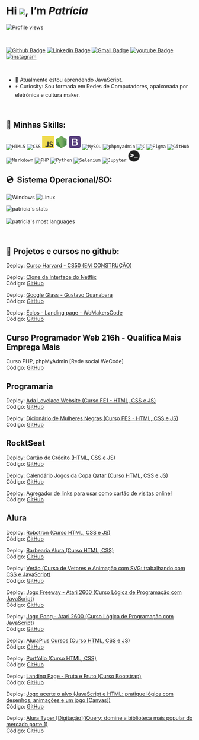<h1 align="left">Hi <img src="https://raw.githubusercontent.com/kaueMarques/kaueMarques/master/hi.gif" height="30px">, I’m <i>Patrícia</i> </h1>
<p align="left"> <img src="https://komarev.com/ghpvc/?username=patyfil&color=yellow" alt="Profile views" /> </p>

<br> 

[![Github Badge](https://img.shields.io/badge/-Github-FFF?style=flat-square&logo=Github&logoColor=black&link=https://github.com/patyfil)](https://github.com/patyfil)
[![Linkedin Badge](https://img.shields.io/badge/-LinkedIn-blue?style=flat-square&logo=Linkedin&logoColor=white&link=https://www.linkedin.com/in/patyfil/)](https://www.linkedin.com/in/patyfil/)
[![Gmail Badge](https://img.shields.io/badge/-Gmail-c14438?style=flat-square&logo=Gmail&logoColor=white&link=mailto:patyfil@gmail.com)](mailto:patyfil@gmail.com)
[![youtube Badge](https://img.shields.io/badge/-Youtube-white?style=flat-square&logo=Youtube&logoColor=red&link=https://bit.ly/laboratoriomaker)](https://bit.ly/laboratoriomaker)
[![instagram](https://img.shields.io/badge/-Instagram-white?style=flat-square&logo=Instagram&logoColor=05122A?&link=https://instagram.com/laboratorio.maker)](https://instagram.com/laboratorio.maker)


<br>  

- 🌱 Atualmente estou aprendendo JavaScript.  
- ⚡ Curiosity: Sou formada em Redes de Computadores, apaixonada por eletrônica e cultura maker.  

<br>  


## 🚀 Minhas Skills:  

<code><img height="32" src="https://www.vectorlogo.zone/logos/w3_html5/w3_html5-icon.svg" alt="HTML5"/></code>
<code><img height="32" src="https://www.vectorlogo.zone/logos/w3_css/w3_css-icon.svg" alt="CSS"/></code>
<code><img height="32" src="https://raw.githubusercontent.com/github/explore/80688e429a7d4ef2fca1e82350fe8e3517d3494d/topics/javascript/javascript.png" alt="Javascript"/></code>
<code><img height="32" src="https://raw.githubusercontent.com/github/explore/80688e429a7d4ef2fca1e82350fe8e3517d3494d/topics/nodejs/nodejs.png" alt="Nodejs"/></code>
<code><img height="32" src="https://raw.githubusercontent.com/github/explore/80688e429a7d4ef2fca1e82350fe8e3517d3494d/topics/bootstrap/bootstrap.png" alt="Bootstrap"/></code>
<code><img height="32" src="https://www.vectorlogo.zone/logos/mysql/mysql-ar21.svg" alt="MySQL"/></code>
<code><img height="32" src="https://www.vectorlogo.zone/logos/phpmyadmin/phpmyadmin-ar21.svg" alt="phpmyadmin"/></code> 
<code><img height="32" src="https://seeklogo.com/images/C/c-programming-language-logo-9B32D017B1-seeklogo.com.png" alt="C"/></code>
<code><img height="32" src="https://www.vectorlogo.zone/logos/figma/figma-icon.svg" alt="Figma"/></code>
<code><img height="32" src="https://www.vectorlogo.zone/logos/git-scm/git-scm-icon.svg" alt="GitHub"/></code>
<code><img height="32" src="https://www.vectorlogo.zone/logos/commonmark/commonmark-icon.svg" alt="Markdown"/></code>
<code><img height="32" src="https://www.svgrepo.com/show/349474/php.svg" alt="PHP"/></code>
<code><img height="32" src="https://www.vectorlogo.zone/logos/python/python-icon.svg" alt="Python"/></code>
<code><img height="32" src="https://github.com/gilbarbara/logos/blob/main/logos/selenium.svg" alt="Selenium"/></code>
<code><img height="32" src="https://www.svgrepo.com/show/353949/jupyter.svg" alt="Jupyter"/></code>
<code><img height="32" src="https://raw.githubusercontent.com/github/explore/80688e429a7d4ef2fca1e82350fe8e3517d3494d/topics/terminal/terminal.png" alt="Windows Terminal"/></code>

<!-- <code><img height="32" src="" alt="Redux"/></code> -->

## 💿 &nbsp;Sistema Operacional/SO:  
![Windows](https://img.shields.io/badge/-Windows-00ADEF?style=flat-square&logo=windows&logoColor=white)
![Linux](https://img.shields.io/badge/-Linux-16C60C?style=flat-square&logo=linux&logoColor=black)

<p align="left">
<img width="500em" src="https://github-readme-stats.vercel.app/api?username=patyfil&&show_icons=true&theme=radical" alt="patricia's stats"/>  <br><br>
<img width="500em" src="https://github-readme-stats.vercel.app/api/top-langs/?username=patyfil&layout=compact&theme=radical" alt="patricia's most languages"/>  
</p>


<!-- ![Apache](https://img.shields.io/badge/apache-05122A?style=for-the-badge&logo=apache&logoColor=white)&nbsp;
![C](https://img.shields.io/badge/c-05122A?style=for-the-badge&logo=c&logoColor=white)&nbsp;
![CSS3](https://img.shields.io/badge/-CSS-05122A?style=for-the-badge&logo=CSS3&logoColor=1572B6)&nbsp;
![Figma](https://img.shields.io/badge/-figma-05122A?style=for-the-badge&logo=figma)&nbsp;
![Git](https://img.shields.io/badge/-Git-05122A?style=for-the-badge&logo=git)&nbsp;
![GitHub](https://img.shields.io/badge/-GitHub-05122A?style=for-the-badge&logo=github)&nbsp;
![HTML5](https://img.shields.io/badge/-HTML-05122A?style=for-the-badge&logo=HTML5)&nbsp;
![JavaScript](https://img.shields.io/badge/-JavaScript-05122A?style=for-the-badge&logo=javascript)&nbsp;
![Markdown](https://img.shields.io/badge/-Markdown-05122A?style=for-the-badge&logo=markdown)&nbsp;
![MySql](https://img.shields.io/badge/-mysql-05122A?style=for-the-badge&logo=mysql)&nbsp;
![Node.js](https://img.shields.io/badge/-Node.js-05122A?style=for-the-badge&logo=node.js)&nbsp;
![PHP](https://img.shields.io/badge/php-05122A?style=for-the-badge&logo=php&logoColor=blue)&nbsp;
![Python](https://img.shields.io/badge/python-05122A?style=for-the-badge&logo=python&logoColor=ffdd54)&nbsp;
![React](https://img.shields.io/badge/-React-05122A?style=for-the-badge&logo=react)&nbsp;
![Selenium](https://img.shields.io/badge/-selenium-05122A?style=for-the-badge&logo=selenium&logoColor=green)&nbsp;
![SQLite](https://img.shields.io/badge/-SQLite-05122A?style=for-the-badge&logo=sqlite&logoColor=%2307405e)&nbsp;
![Windows Terminal](https://img.shields.io/badge/Windows%20Terminal-05122A?style=for-the-badge&logo=windows-terminal&logoColor=white)
![Visual Studio Code](https://img.shields.io/badge/-Visual%20Studio%20Code-05122A?style=for-the-badge&logo=visual-studio-code&logoColor=007ACC)&nbsp;
![PostgreSQL](https://img.shields.io/badge/-PostgreSQL-05122A?style=flat&logo=postgresql)&nbsp; -->


<br>

## 🔭 Projetos e cursos no github:

Deploy: <a href="https://patyfil.github.io/cs50-cc50-harvard/" target="_blank">Curso Harvard - CS50 (EM CONSTRUÇÃO)</a>  
<!-- Código: [GitHub](https://github.com/patyfil/cs50-cc50-harvard) -->

Deploy: <a href="https://clone-netflix-dio-patyfil.netlify.app/" target="_blank">Clone da Interface do Netflix</a>  
Código: [GitHub](https://github.com/patyfil/CursoDioCloneNetflix)

Deploy: <a href="https://google-glass-gustavo-guanabara.netlify.app/" target="_blank">Google Glass - Gustavo Guanabara</a>  
Código: [GitHub](https://github.com/patyfil/Curso-HTML5-Gustavo-Guanabara)

Deploy: <a href="https://eclos.netlify.app/" target="_blank">Éclos - Landing page - WoMakersCode</a>  
Código: [GitHub](https://github.com/patyfil/site-eclos)

## Curso Programador Web 216h - Qualifica Mais Emprega Mais

Curso PHP, phpMyAdmin [Rede social WeCode]  
Código: [GitHub](https://github.com/patyfil/curso-php)  


## Programaria

Deploy: <a href="https://siteada.patyfil.repl.co/" target="_blank">Ada Lovelace Website (Curso FE1 - HTML, CSS e JS)</a>  
Código: [GitHub](https://github.com/patyfil/siteada.programaria)

Deploy: <a href="https://patyfil.github.io/mulheres-negras-programaria/" target="_blank">Dicionário de Mulheres Negras (Curso FE2 - HTML, CSS e JS)</a>  
Código: [GitHub](https://github.com/patyfil/mulheres-negras-programaria)  

## RocktSeat

Deploy: <a href="https://explorer-lab-js-cartao.vercel.app" target="_blank">Cartão de Crédito (HTML, CSS e JS)</a>  
Código: [GitHub](https://github.com/patyfil/rocketseat-explorerLab-JavaScript)

Deploy: <a href="https://nlw-copa-qatar-trilha-explorer-rocketseat.vercel.app/" target="_blank">Calendário Jogos da Copa Qatar (Curso HTML, CSS e JS)</a>  
Código: [GitHub](https://github.com/patyfil/NLW-CopaQatar-Trilha-Explorer-Rocketseat)  

Deploy: <a href="https://patyfil.github.io/linkMeusProjetos/" targe="_blank">Agregador de links para usar como cartão de visitas online!</a>  
Código: [GitHub](https://github.com/patyfil/linkMeusProjetos)  

## Alura

Deploy: <a href="https://javascript-robotron.vercel.app" target="_blank">Robotron (Curso HTML, CSS e JS)</a>  
Código: [GitHub](https://github.com/patyfil/Alura-JavaScript-Robotron)

Deploy: <a href="https://patyfil.github.io/CursoAluraHTMLeCSS/" target="_blank">Barbearia Alura (Curso HTML, CSS)</a>  
Código: [GitHub](https://github.com/patyfil/CursoAluraHTMLeCSS)

Deploy: <a href="https://patyfil.github.io/svg-css-animacao/" target="_blank">Verão (Curso de Vetores e Animação com SVG: trabalhando com CSS e JavaScript)</a>  
Código: [GitHub](https://github.com/patyfil/svg-css-animacao)

Deploy: <a href="https://editor.p5js.org/patyfil/full/kxllqVSxc" target="_blank">Jogo Freeway - Atari 2600 (Curso Lógica de Programação com JavaScript)</a>  
Código: [GitHub](https://github.com/patyfil/Jogo-Freeway-Atari-2600-Alura-JavaScript)

Deploy: <a href="https://editor.p5js.org/patyfil/full/dRUDXaarY" target="_blank">Jogo Pong - Atari 2600 (Curso Lógica de Programação com JavaScript)</a>  
Código: [GitHub](https://github.com/patyfil/Jogo-Pong-Alura-JavaScript)

Deploy: <a href="https://patyfil.github.io/aluraplus" targe="_blank">AluraPlus Cursos (Curso HTML, CSS e JS)</a>  
Código: [GitHub](https://github.com/patyfil/aluraplus)  

Deploy: <a href="https://portfolio-html-e-css-alura.vercel.app/" targe="_blank">Portfólio (Curso HTML, CSS)</a>  
Código: [GitHub](https://github.com/patyfil/portfolio-html-e-css-alura)  

Deploy: <a href="https://patyfil.github.io/landing-page-fruta-e-fruto/" targe="_blank">Landing Page - Fruta e Fruto (Curso Bootstrap)</a>  
Código: [GitHub](https://github.com/patyfil/landing-page-fruta-e-fruto)  

Deploy: <a href="https://patyfil.github.io/javascript-canvas/" targe="_blank">Jogo acerte o alvo (JavaScript e HTML: pratique lógica com desenhos, animações e um jogo [Canvas])</a>  
Código: [GitHub](https://github.com/patyfil/javascript-canvas)  

Deploy: <a href="https://patyfil.github.io/alura-typer-jquery/" targe="_blank">Alura Typer [Digitação](jQuery: domine a biblioteca mais popular do mercado parte 1)</a>  
Código: [GitHub](https://github.com/patyfil/alura-typer-jquery)  

<!-- Deploy: <a href="" targe="_blank"></a>  
Código: [GitHub]()  

Deploy: <a href="" targe="_blank">(Curso )</a>  
Código: [GitHub]()  
 -->


<br>


<!-- 
![patyfil's github stats](https://github-readme-stats.vercel.app/api?username=patyfil&&show_icons=true&theme=radical)  
![Top Langs](https://github-readme-stats.vercel.app/api/top-langs/?username=patyfil&layout=compact&theme=radical)
 -->
